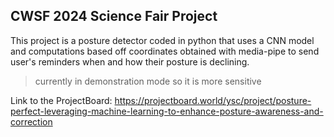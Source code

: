 ## CWSF 2024 Science Fair Project
This project is a posture detector coded in python that uses a CNN model and computations based off coordinates obtained with media-pipe to send user's reminders when and how their posture is declining.
> currently in demonstration mode so it is more sensitive

Link to the ProjectBoard: https://projectboard.world/ysc/project/posture-perfect-leveraging-machine-learning-to-enhance-posture-awareness-and-correction

